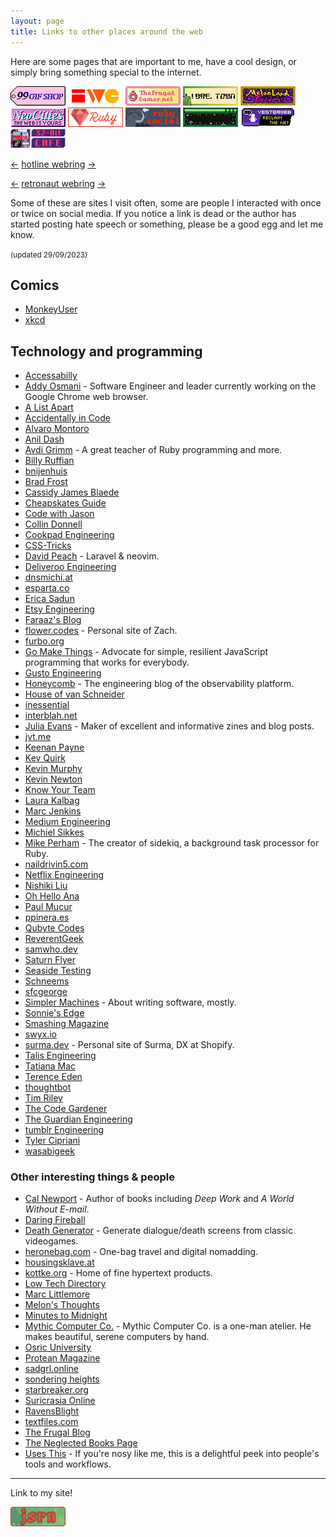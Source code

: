 ```yaml
---
layout: page
title: Links to other places around the web
---
```


Here are some pages that are important to me, have a cool design, or simply bring something special to the internet.

<div class="badge-list" style="margin-bottom: 1em;">
<a href="https://99gifshop.neocities.org"><img src="/assets/images/badges/99-gif-store.png" alt="99 Gif Shop"></a>
<a href="https://indieweb.org"><img src="/assets/images/badges/iwc.png" alt="IndieWeb Camp"></a>
<a href="https://www.thefrugalgamer.net"><img src="/assets/images/badges/frugal-gamer.png" alt="The Frugal Gamer"></a>
<a href="https://libre.town"><img src="/assets/images/badges/libretown.gif" alt="Libre Town"></a>
<a href="https://forum.melonland.net"><img src="/assets/images/badges/melonland-forum.gif" alt="MelonLand Forum"></a>
<a href="https://neocities.org"><img src="/assets/images/badges/neocities.gif" alt="Neocities"></a>
<a href="https://www.ruby-lang.org"><img src="/assets/images/badges/ruby.png" alt="The Ruby programming language"></a>
<a href="https://ruby.social"><img src="/assets/images/badges/ruby-social.png" alt="Ruby Social"></a>
<a href="https://sadgrl.online"><img src="/assets/images/badges/sadgrl.gif" alt="sadgrl.online"></a>
<a href="https://yesterweb.org"><img src="/assets/images/badges/yesterweb.png" alt="Yesterweb.org"></a>
<a href="https://32bit.cafe"><img src="/assets/images/badges/32b.gif" alt="32-bit café"></a>
</div>

<div class="webrings" style="margin-bottom: 1em;">
  <p>
    <a href="https://hotlinewebring.club/jsrn/previous">←</a> <a href="https://hotlinewebring.club">hotline webring</a> <a href="https://hotlinewebring.club/jsrn/next">→</a>
  </p>

  <p>
    <a href='https://webring.dinhe.net/prev/https://jsrn.net'>←</a> <a href="https://webring.dinhe.net">retronaut webring</a> <a href='https://webring.dinhe.net/next/https://jsrn.net'>→</a>
  </p>
</div>

Some of these are sites I visit often, some are people I interacted with once or twice on social media. If you notice a link is dead or the author has started posting hate speech or something, please be a good egg and let me know.

<small>(updated 29/09/2023)</small>

## Comics

- [MonkeyUser](https://www.monkeyuser.com)
- [xkcd](https://xkcd.com)

## Technology and programming

- [Accessabilly](https://accessabilly.com)
- [Addy Osmani](https://addyosmani.com) - Software Engineer and leader currently working on the Google Chrome web browser.
- [A List Apart](https://alistapart.com)
- [Accidentally in Code](https://cate.blog)
- [Alvaro Montoro](http://alvaromontoro.com)
- [Anil Dash](https://anildash.com)
- [Avdi Grimm](https://avdi.codes/) - A great teacher of Ruby programming and more.
- [Billy Ruffian](https://www.billy-ruffian.co.uk)
- [bnijenhuis](https://bnijenhuis.nl)
- [Brad Frost](https://bradfrost.com/blog/)
- [Cassidy James Blaede](https://cassidyjames.com)
- [Cheapskates Guide](https://cheapskatesguide.org)
- [Code with Jason](https://www.codewithjason.com)
- [Collin Donnell](https://collindonnell.com)
- [Cookpad Engineering](https://sourcediving.com)
- [CSS-Tricks](https://css-tricks.com)
- [David Peach](https://blog.davidpeach.me) - Laravel & neovim.
- [Deliveroo Engineering](https://deliveroo.engineering)
- [dnsmichi.at](https://dnsmichi.at)
- [esparta.co](https://esparta.co)
- [Erica Sadun](https://ericasadun.com)
- [Etsy Engineering](http://codeascraft.com)
- [Faraaz's Blog](https://faraazahmad.github.io)
- [flower.codes](http://flower.codes/) - Personal site of Zach.
- [furbo.org](https://furbo.org)
- [Go Make Things](https://gomakethings.com/) - Advocate for simple, resilient JavaScript programming that works for everybody.
- [Gusto Engineering](https://engineering.gusto.com)
- [Honeycomb](https://www.honeycomb.io/blog) - The engineering blog of the observability platform.
- [House of van Schneider](https://vanschneider.com)
- [inessential](https://inessential.com)
- [interblah.net](https://interblah.net/)
- [Julia Evans](https://jvns.ca) - Maker of excellent and informative zines and blog posts.
- [jvt.me](https://www.jvt.me)
- [Keenan Payne](https://keenanpayne.com/archive/)
- [Kev Quirk](https://kevquirk.com)
- [Kevin Murphy](https://kevinjmurphy.com)
- [Kevin Newton](https://kddnewton.com)
- [Know Your Team](https://blog.knowyourcompany.com)
- [Laura Kalbag](https://laurakalbag.com)
- [Marc Jenkins](https://marcjenkins.co.uk)
- [Medium Engineering](https://medium.engineering)
- [Michiel Sikkes](https://www.michielsikkes.com)
- [Mike Perham](https://www.mikeperham.com) - The creator of sidekiq, a background task processor for Ruby.
- [naildrivin5.com](https://naildrivin5.com)
- [Netflix Engineering](https://netflixtechblog.com)
- [Nishiki Liu](https://nshki.com)
- [Oh Hello Ana](https://ohhelloana.blog)
- [Paul Mucur](https://mudge.name)
- [ppinera.es](https://ppinera.es)
- [Qubyte Codes](https://qubyte.codes)
- [ReverentGeek](http://reverentgeek.com)
- [samwho.dev](https://samwho.dev)
- [Saturn Flyer](https://www.saturnflyer.com)
- [Seaside Testing](https://seasidetesting.com)
- [Schneems](https://schneems.com)
- [sfcgeorge](https://www.sfcgeorge.co.uk)
- [Simpler Machines](https://www.simplermachines.com) - About writing software, mostly.
- [Sonnie's Edge](https://www.sonniesedge.net)
- [Smashing Magazine](https://www.smashingmagazine.com)
- [swyx.io](https://www.swyx.io)
- [surma.dev](https://surma.dev/) - Personal site of Surma, DX at Shopify.
- [Talis Engineering](https://engineering.talis.com)
- [Tatiana Mac](https://www.tatianamac.com)
- [Terence Eden](https://shkspr.mobi)
- [thoughtbot](https://thoughtbot.com/blog)
- [Tim Riley](https://timriley.info)
- [The Code Gardener](https://the.codegardener.com)
- [The Guardian Engineering](https://www.theguardian.com/info/series/engineering-blog)
- [tumblr Engineering](http://engineering.tumblr.com)
- [Tyler Cipriani](https://tylercipriani.com)
- [wasabigeek](https://wasabigeek.com)

### Other interesting things & people

- [Cal Newport](https://calnewport.com) - Author of books including _Deep Work_ and _A World Without E-mail_.
- [Daring Fireball](https://daringfireball.net)
- [Death Generator](https://deathgenerator.com) - Generate dialogue/death screens from classic videogames.
- [heronebag.com](https://heronebag.com) - One-bag travel and digital nomadding.
- [housingsklave.at](https://housingsklave.at)
- [kottke.org](http://kottke.org) - Home of fine hypertext products.
- [Low Tech Directory](https://emreed.net/LowTech_Directory)
- [Marc Littlemore](https://www.marclittlemore.com)
- [Melon's Thoughts](https://thoughts.melonking.net)
- [Minutes to Midnight](https://minutestomidnight.co.uk)
- [Mythic Computer Co.](https://www.mythic.computer/) - Mythic Computer Co. is a one-man atelier. He makes beautiful, serene computers by hand.
- [Osric University](https://osric.com/university/index.html)
- [Protean Magazine](https://proteanmag.com)
- [sadgrl.online](https://sadgrl.online)
- [sondering heights](https://buttondown.email/sondering)
- [starbreaker.org](https://starbreaker.org)
- [Suricrasia Online](https://suricrasia.online/)
- [RavensBlight](http://ravensblight.com/)
- [textfiles.com](http://textfiles.com)
- [The Frugal Blog](https://www.thefrugalgamer.net)
- [The Neglected Books Page](https://neglectedbooks.com)
- [Uses This](https://usesthis.com) - If you're nosy like me, this is a delightful peek into people's tools and workflows.

---

<p>Link to my site!</p>

<div class="badge-list">
<a href="/"><img src="/assets/images/badges/jsrnnet.gif" alt="jsrn.net"></a>
</div>
